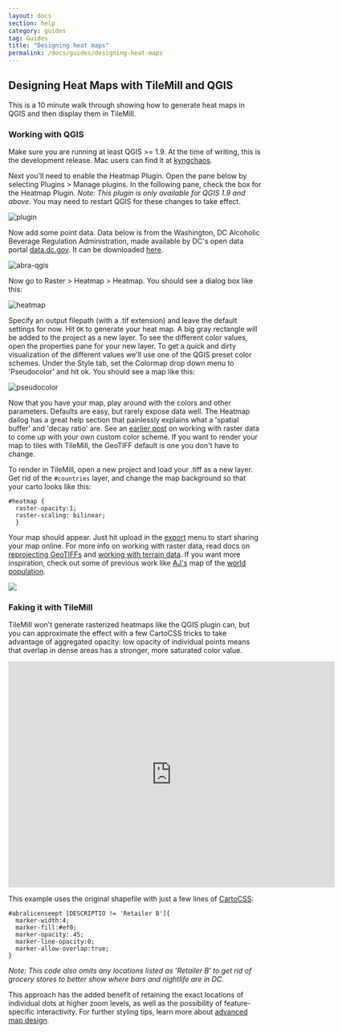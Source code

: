 ```yaml
---
layout: docs
section: help
category: guides
tag: Guides
title: "Designing heat maps"
permalink: /docs/guides/designing-heat-maps
---
```



## Designing Heat Maps with TileMill and QGIS

This is a 10 minute walk through showing how to generate heat maps in QGIS and then display them in TileMill.

### Working with QGIS

Make sure you are running at least QGIS >= 1.9. At the time of writing, this is the development release. Mac users can find it at [kyngchaos](http://www.kyngchaos.com/software/qgis). 

Next you'll need to enable the Heatmap Plugin. Open the pane below by selecting Plugins > Manage plugins. In the following pane, check the box for the Heatmap Plugin. _Note: This plugin is only available for QGIS 1.9 and above_. You may need to restart QGIS for these changes to take effect. 

![plugin](http://farm6.staticflickr.com/5325/7173395958_5d4d96aef9_z.jpg)

Now add some point data. Data below is from the Washington, DC Alcoholic Beverage Regulation Administration, made available by DC's open data portal [data.dc.gov](http://data.dc.gov/). It can be downloaded [here](http://dcatlas.dcgis.dc.gov/download/ABRALicenseePt.ZIP).

![abra-qgis](http://farm8.staticflickr.com/7076/7173395998_9f16de7e40_z.jpg)

Now go to Raster > Heatmap > Heatmap. You should see a dialog box like this: 

![heatmap](http://farm9.staticflickr.com/8003/7173395914_a451f48105_z.jpg)

Specify an output filepath (with a .tif extension) and leave the default settings for now. Hit `OK` to generate your heat map. A big gray rectangle will be added to the project as a new layer. To see the different color values, open the properties pane for your new layer. To get a quick and dirty visualization of the different values we'll use one of the QGIS preset color schemes. Under the Style tab, set the Colormap drop down menu to 'Pseudocolor' and hit ok. You should see a map like this: 
  
![pseudocolor](http://farm6.staticflickr.com/5040/7173396034_7f38edb250_z.jpg)

Now that you have your map, play around with the colors and other parameters. Defaults are easy, but rarely expose data well. The Heatmap dailog has a great help section that painlessly explains what a 'spatial buffer' and 'decay ratio' are. See an [earlier post](http://mapbox.com/blog/visualizing-global-forest-height/) on working with raster data to come up with your own custom color scheme. If you want to render your map to tiles with TileMill, the GeoTIFF default is one you don't have to change. 

To render in TileMill, open a new project and load your .tiff as a new layer. Get rid of the `#countries` layer, and change the map background so that your carto looks like this: 
	
	#heatmap {
	  raster-opacity:1;
	  raster-scaling: bilinear;
	  }

Your map should appear. Just hit upload in the [export](http://mapbox.com/tilemill/docs/crashcourse/exporting/) menu to start sharing your map online. For more info on working with raster data, read docs on [reprojecting GeoTIFFs](http://mapbox.com/tilemill/docs/guides/reprojecting-geotiff/) and [working with terrain data](http://mapbox.com/tilemill/docs/guides/terrain-data/). If you want more inspiration, check out some of previous work like [AJ's](https://twitter.com/#!/aj_ashton) map of the [world population](http://www.flickr.com/photos/developmentseed/6286976630/in/photostream/lightbox/). 

[![](http://farm7.staticflickr.com/6100/6286976630_3569786983_o.png)](http://www.flickr.com/photos/developmentseed/6286976630/in/photostream/lightbox/)

### Faking it with TileMill

TileMill won't generate rasterized heatmaps like the QGIS plugin can, but you can approximate the effect with a few CartoCSS tricks to take advantage of aggregated opacity: low opacity of individual points means that overlap in dense areas has a stronger, more saturated color value. 

<iframe width='650' height='450' frameBorder='0' src='http://a.tiles.mapbox.com/v3/villeda.map-kahz7z2b.html#12/38.905/-77.003'> </iframe>

This example uses the original shapefile with just a few lines of [CartoCSS](http://mapbox.com/carto/):

	#abralicenseept [DESCRIPTIO != 'Retailer B']{
	  marker-width:4;
	  marker-fill:#ef0;
	  marker-opacity:.45;
	  marker-line-opacity:0;
	  marker-allow-overlap:true;
	}
_Note: This code also omits any locations listed as 'Retailer B' to get rid of grocery stores to better show where bars and nightlife are in DC._

This approach has the added benefit of retaining the exact locations of individual dots at higher zoom levels, as well as the possibility of feature-specific interactivity. For further styling tips, learn more about [advanced map design](http://mapbox.com/tilemill/docs/guides/advanced-map-design/).  
